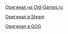 [Оригинал на Old-Games.ru](https://www.old-games.ru/game/439.html)

[Оригинал в Steam](https://store.steampowered.com/app/38410/Fallout_2_A_Post_Nuclear_Role_Playing_Game/)

[Оригинал в GOG](https://www.gog.com/game/fallout_2)
